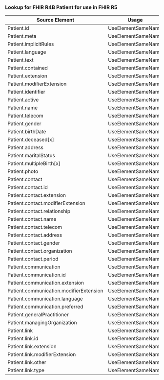 ### Lookup for FHIR R4B Patient for use in FHIR R5

| Source Element | Usage | Target |
| -------------- | ----- | ------ |
| Patient.id | UseElementSameName | Patient.id |
| Patient.meta | UseElementSameName | Patient.meta |
| Patient.implicitRules | UseElementSameName | Patient.implicitRules |
| Patient.language | UseElementSameName | Patient.language |
| Patient.text | UseElementSameName | Patient.text |
| Patient.contained | UseElementSameName | Patient.contained |
| Patient.extension | UseElementSameName | Patient.extension |
| Patient.modifierExtension | UseElementSameName | Patient.modifierExtension |
| Patient.identifier | UseElementSameName | Patient.identifier |
| Patient.active | UseElementSameName | Patient.active |
| Patient.name | UseElementSameName | Patient.name |
| Patient.telecom | UseElementSameName | Patient.telecom |
| Patient.gender | UseElementSameName | Patient.gender |
| Patient.birthDate | UseElementSameName | Patient.birthDate |
| Patient.deceased[x] | UseElementSameName | Patient.deceased[x] |
| Patient.address | UseElementSameName | Patient.address |
| Patient.maritalStatus | UseElementSameName | Patient.maritalStatus |
| Patient.multipleBirth[x] | UseElementSameName | Patient.multipleBirth[x] |
| Patient.photo | UseElementSameName | Patient.photo |
| Patient.contact | UseElementSameName | Patient.contact |
| Patient.contact.id | UseElementSameName | Patient.contact.id |
| Patient.contact.extension | UseElementSameName | Patient.contact.extension |
| Patient.contact.modifierExtension | UseElementSameName | Patient.contact.modifierExtension |
| Patient.contact.relationship | UseElementSameName | Patient.contact.relationship |
| Patient.contact.name | UseElementSameName | Patient.contact.name |
| Patient.contact.telecom | UseElementSameName | Patient.contact.telecom |
| Patient.contact.address | UseElementSameName | Patient.contact.address |
| Patient.contact.gender | UseElementSameName | Patient.contact.gender |
| Patient.contact.organization | UseElementSameName | Patient.contact.organization |
| Patient.contact.period | UseElementSameName | Patient.contact.period |
| Patient.communication | UseElementSameName | Patient.communication |
| Patient.communication.id | UseElementSameName | Patient.communication.id |
| Patient.communication.extension | UseElementSameName | Patient.communication.extension |
| Patient.communication.modifierExtension | UseElementSameName | Patient.communication.modifierExtension |
| Patient.communication.language | UseElementSameName | Patient.communication.language |
| Patient.communication.preferred | UseElementSameName | Patient.communication.preferred |
| Patient.generalPractitioner | UseElementSameName | Patient.generalPractitioner |
| Patient.managingOrganization | UseElementSameName | Patient.managingOrganization |
| Patient.link | UseElementSameName | Patient.link |
| Patient.link.id | UseElementSameName | Patient.link.id |
| Patient.link.extension | UseElementSameName | Patient.link.extension |
| Patient.link.modifierExtension | UseElementSameName | Patient.link.modifierExtension |
| Patient.link.other | UseElementSameName | Patient.link.other |
| Patient.link.type | UseElementSameName | Patient.link.type |
